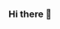 ### Hi there 👋

<!--
**krsy0411/krsy0411** is a ✨ _special_ ✨ repository because its `README.md` (this file) appears on your GitHub profile.

Here are some ideas to get you started:
<a href="https://krsy0411.tistory.com/" target="_blank"><img src="https://img.shields.io/badge/tistory-ffa500?style=plastic&logo=tistory&logoColor=000000"/></a>



- 🔭 I’m currently working on ...
- 🌱 I’m currently learning ...
- 👯 I’m looking to collaborate on ...
- 🤔 I’m looking for help with ...
- 💬 Ask me about ...
- 📫 How to reach me: ...
- 😄 Pronouns: ...
- ⚡ Fun fact: ...
-->
